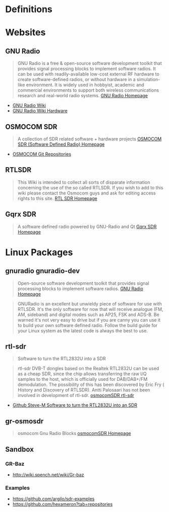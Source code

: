 # Definitions

# Websites

## GNU Radio

> GNU Radio is a free & open-source software development toolkit that provides signal processing blocks to implement software radios. It can be used with readily-available low-cost external RF hardware to create software-defined radios, or without hardware in a simulation-like environment. It is widely used in hobbyist, academic and commercial environments to support both wireless communications research and real-world radio systems. [GNU Radio Homepage](http://gnuradio.org/)

- [GNU Radio Wiki](http://gnuradio.org/redmine/projects/gnuradio/wiki)
- [GNU Radio Wiki Hardware](http://gnuradio.org/redmine/projects/gnuradio/wiki/Hardware)

## OSMOCOM SDR

> A collection of SDR related software + hardware projects [OSMOCOM SDR (Software Defined Radio) Homepage](http://osmocom.org/projects/sdr)

- [OSMOCOM Git Repositories](http://git.osmocom.org/)

## RTLSDR

> This Wiki is intended to collect all sorts of disparate information concerning the use of the so called RTLSDR. If you wish to add to this wiki please contact the Osmocom guys and ask for editing access rights to this site. [RTL SDR Homepage](http://rtlsdr.org/)

## Gqrx SDR

> A software defined radio powered by GNU-Radio and Qt [Gqrx SDR Homepage](http://gqrx.dk/)

# Linux Packages

## gnuradio gnuradio-dev

> Open-source software development toolkit that provides signal processing blocks to implement software radios. [GNU Radio Homepage](http://gnuradio.org/)

> GNURadio is an excellent but unwieldy piece of software for use with RTLSDR. It's the only software for now that will receive analogue (FM, AM, sideband) and digital modes such as AP25, FSK and ADS-B. Be warned it's not very easy to drive but if you are canny you can use it to build your own software defined radio. Follow the build guide for your Linux system as the latest code is always the best to use.

## rtl-sdr 

> Software to turn the RTL2832U into a SDR

> rtl-sdr DVB-T dongles based on the Realtek RTL2832U can be used as a cheap SDR, since the chip allows transferring the raw I/Q samples to the host, which is officially used for DAB/DAB+/FM demodulation. The possibility of this has been discovered by Eric Fry (​History and Discovery of RTLSDR). Antti Palosaari has not been involved in development of rtl-sdr. [osmocomSDR rtl-sdr](http://sdr.osmocom.org/trac/wiki/rtl-sdr)

- [Github Steve-M Software to turn the RTL2832U into an SDR](https://github.com/steve-m/librtlsdr)

## gr-osmosdr

> osmocom Gnu Radio Blocks [osmocomSDR Homepage](http://sdr.osmocom.org/trac/wiki/GrOsmoSDR)


## Sandbox

### GR-Baz

- http://wiki.spench.net/wiki/Gr-baz

### Examples

- https://github.com/argilo/sdr-examples
- https://github.com/hexameron?tab=repositories